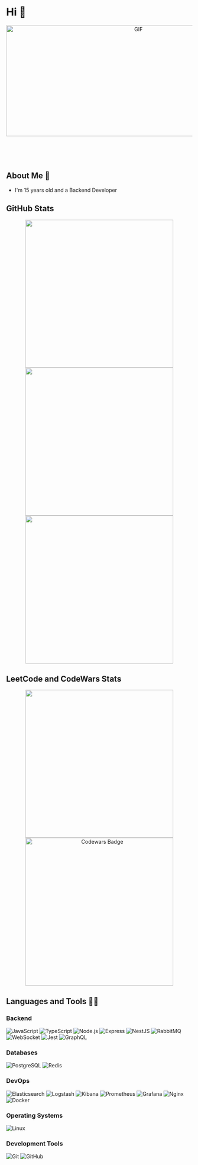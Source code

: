 # Hi 👋

<div align="center">
  <img height="300" width="700" alt="GIF" align="center" src="https://i.pinimg.com/originals/77/ca/a3/77caa32884d735d439ade45ba37feaf2.gif">
</div>

<br/><br/><br/>

## About Me 💬
- I'm 15 years old and a Backend  Developer

## GitHub Stats
<div align="center">
  <img style="width: 400px" src="https://streak-stats.demolab.com/?user=AkmalIT&theme=dark" />
</div>
<div align="center">
  <img style="width: 400px" src="https://github-readme-stats.vercel.app/api?username=AkmalIT&show=prs_merged,prs_merged_percentage&hide=issues,contribs&show_icons=true&theme=dark" />
</div>
<div align="center">
  <img style="width: 400px" src="https://github-readme-stats.vercel.app/api/top-langs/?username=AkmalIT&locale=en&custom_title=Top%20Languages&theme=dark" />
</div>

## LeetCode and CodeWars Stats
<div align="center">
  <img style="width: 400px" src="https://leetcode-stats.vercel.app/api?username=AkmalRustamov09&theme=dark" />
</div>

<div align="center">
  <img style="width: 400px" src="https://www.codewars.com/users/akmalitshnikgoda/badges/large" alt="Codewars Badge">
</div>

## Languages and Tools 👨‍💻

### Backend
![JavaScript](https://img.shields.io/badge/JavaScript-F7DF1E?style=for-the-badge&logo=javascript&logoColor=black)
![TypeScript](https://img.shields.io/badge/TypeScript-3178C6?style=for-the-badge&logo=typescript&logoColor=white)
![Node.js](https://img.shields.io/badge/Node.js-339933?style=for-the-badge&logo=node.js&logoColor=white)
![Express](https://img.shields.io/badge/Express-000000?style=for-the-badge&logo=express&logoColor=white)
![NestJS](https://img.shields.io/badge/NestJS-E0234E?style=for-the-badge&logo=nestjs&logoColor=white)
![RabbitMQ](https://img.shields.io/badge/RabbitMQ-FF6600?style=for-the-badge&logo=rabbitmq&logoColor=white)
![WebSocket](https://img.shields.io/badge/WebSocket-010101?style=for-the-badge&logo=websocket&logoColor=white)
![Jest](https://img.shields.io/badge/Jest-C21325?style=for-the-badge&logo=jest&logoColor=white)
![GraphQL](https://img.shields.io/badge/GraphQL-E10098?style=for-the-badge&logo=graphql&logoColor=white)

### Databases
![PostgreSQL](https://img.shields.io/badge/PostgreSQL-4169E1?style=for-the-badge&logo=postgresql&logoColor=white)
![Redis](https://img.shields.io/badge/Redis-DC382D?style=for-the-badge&logo=redis&logoColor=white)

### DevOps
![Elasticsearch](https://img.shields.io/badge/Elasticsearch-005571?style=for-the-badge&logo=elasticsearch&logoColor=white)
![Logstash](https://img.shields.io/badge/Logstash-005571?style=for-the-badge&logo=logstash&logoColor=white)
![Kibana](https://img.shields.io/badge/Kibana-005571?style=for-the-badge&logo=kibana&logoColor=white)
![Prometheus](https://img.shields.io/badge/Prometheus-E6522C?style=for-the-badge&logo=prometheus&logoColor=white)
![Grafana](https://img.shields.io/badge/Grafana-F46800?style=for-the-badge&logo=grafana&logoColor=white)
![Nginx](https://img.shields.io/badge/Nginx-009639?style=for-the-badge&logo=nginx&logoColor=white)
![Docker](https://img.shields.io/badge/Docker-2496ED?style=for-the-badge&logo=docker&logoColor=white)

### Operating Systems
![Linux](https://img.shields.io/badge/Linux-FCC624?style=for-the-badge&logo=linux&logoColor=black)

### Development Tools
![Git](https://img.shields.io/badge/Git-F05032?style=for-the-badge&logo=git&logoColor=white)
![GitHub](https://img.shields.io/badge/GitHub-181717?style=for-the-badge&logo=github&logoColor=white)


<br/><br/><br/>

